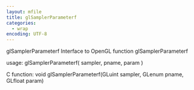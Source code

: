 ```yaml
---
layout: mfile
title: glSamplerParameterf
categories:
  - wrap
encoding: UTF-8
---
```


glSamplerParameterf  Interface to OpenGL function glSamplerParameterf

usage:  glSamplerParameterf( sampler, pname, param )

C function:  void glSamplerParameterf(GLuint sampler, GLenum pname, GLfloat param)